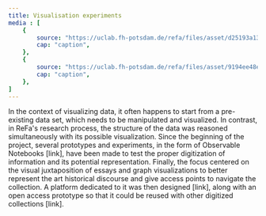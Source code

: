 ```yaml
---
title: Visualisation experiments
media : [
    {
        source: "https://uclab.fh-potsdam.de/refa/files/asset/d25193a136394037b266f43cdc4aa5682c82b2db.png",
        cap: "caption",
    },
    {
        source: "https://uclab.fh-potsdam.de/refa/files/asset/9194ee48e9dcf9d0c7ee7c1a36f49d2cc084cdc7.png",
        cap: "caption",
    },
]
---
```


In the context of visualizing data, it often happens to start from a pre-existing data set, which needs to be manipulated and visualized. In contrast, in ReFa's research process, the structure of the data was reasoned simultaneously with its possible visualization. Since the beginning of the project, several prototypes and experiments, in the form of Observable Notebooks [link], have been made to test the proper digitization of information and its potential representation.
Finally, the focus centered on the visual juxtaposition of essays and graph visualizations to better represent the art historical discourse and give access points to navigate the collection. A platform dedicated to it was then designed [link], along with an open access prototype so that it could be reused with other digitized collections [link].
